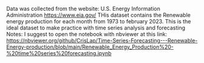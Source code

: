 Data was collected from the website: U.S. Energy Information Administration https://www.eia.gov/
THis dataset contains the Renewable energy production for each month from 1973 to february 2023.
This is the ideal dataset to make practice with time series analysis and forecasting
Notes: I suggest to open the notebook with nbviewer at this link: https://nbviewer.org/github/CrisLap/Time-Series-Forecasting---Renewable-Energy-production/blob/main/Renewable_Energy_Production%20-%20time%20series%20forecasting.ipynb